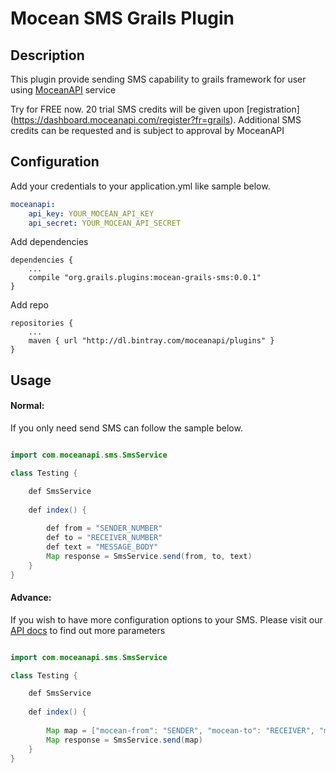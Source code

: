 Mocean SMS Grails Plugin
=


## Description
This plugin provide sending SMS capability to grails framework for user using [MoceanAPI](https://moceanapi.com) service

Try for FREE now. 20 trial SMS credits will be given upon [registration] (https://dashboard.moceanapi.com/register?fr=grails). Additional SMS credits can be requested and is subject to approval by MoceanAPI

## Configuration
Add your credentials to your application.yml like sample below.

```yaml
moceanapi:
    api_key: YOUR_MOCEAN_API_KEY
    api_secret: YOUR_MOCEAN_API_SECRET

```

Add dependencies
~~~
dependencies {
    ...
    compile "org.grails.plugins:mocean-grails-sms:0.0.1"
}
~~~


Add repo
~~~
repositories {
    ...
	maven { url "http://dl.bintray.com/moceanapi/plugins" }
}

~~~


## Usage

#### Normal:
If you only need send SMS can follow the sample below.
~~~java

import com.moceanapi.sms.SmsService

class Testing {

    def SmsService
    
    def index() { 
       
        def from = "SENDER_NUMBER"
        def to = "RECEIVER_NUMBER"
        def text = "MESSAGE_BODY"
        Map response = SmsService.send(from, to, text)
    }
}

~~~

#### Advance:
If you wish to have more configuration options to your SMS. Please visit our [API docs](https://moceanapi.com/docs/#send-sms) to find out more parameters 

~~~java

import com.moceanapi.sms.SmsService

class Testing {

    def SmsService
    
    def index() { 
       
        Map map = ["mocean-from": "SENDER", "mocean-to": "RECEIVER", "mocean-text": "MESSAGE_BODY"]
        Map response = SmsService.send(map)
    }
}

~~~
